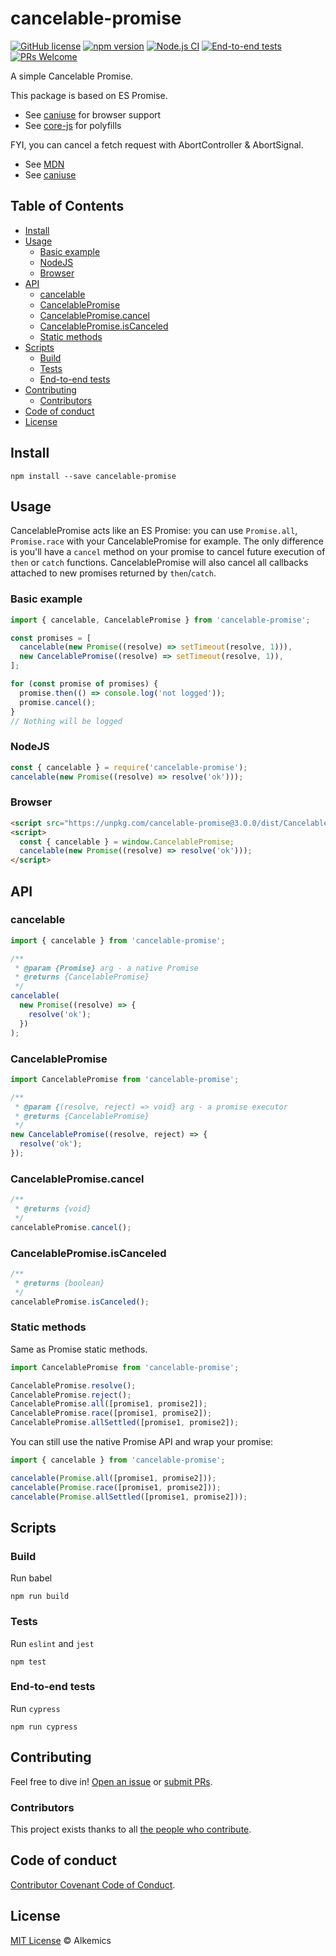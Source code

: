 # cancelable-promise

[![GitHub license](https://img.shields.io/github/license/alkemics/CancelablePromise)](https://github.com/alkemics/CancelablePromise/blob/master/LICENSE) [![npm version](https://img.shields.io/npm/v/cancelable-promise)](https://www.npmjs.com/package/cancelable-promise) [![Node.js CI](https://github.com/alkemics/CancelablePromise/workflows/Node.js%20CI/badge.svg?branch=master)](https://github.com/alkemics/CancelablePromise/actions?query=workflow%3A%22Node.js+CI%22) [![End-to-end tests](https://github.com/alkemics/CancelablePromise/workflows/End-to-end%20tests/badge.svg?branch=master)](https://github.com/alkemics/CancelablePromise/actions?query=workflow%3A%22End-to-end+tests%22) [![PRs Welcome](https://img.shields.io/badge/PRs-welcome-brightgreen.svg)](https://github.com/alkemics/CancelablePromise/pulls)

A simple Cancelable Promise.

This package is based on ES Promise.

- See [caniuse](https://caniuse.com/#search=Promise) for browser support
- See [core-js](https://github.com/zloirock/core-js#ecmascript-promise) for polyfills

FYI, you can cancel a fetch request with AbortController & AbortSignal.

- See [MDN](https://developer.mozilla.org/en-US/docs/Web/API/AbortController)
- See [caniuse](https://caniuse.com/#feat=abortcontroller)

## Table of Contents

- [Install](#install)
- [Usage](#usage)
  - [Basic example](#basic-example)
  - [NodeJS](#nodejs)
  - [Browser](#browser)
- [API](#api)
  - [cancelable](#cancelable)
  - [CancelablePromise](#cancelablepromise)
  - [CancelablePromise.cancel](#cancelablepromisecancel)
  - [CancelablePromise.isCanceled](#cancelablepromiseiscanceled)
  - [Static methods](#static-methods)
- [Scripts](#scripts)
  - [Build](#build)
  - [Tests](#tests)
  - [End-to-end tests](#end-to-end-tests)
- [Contributing](#contributing)
  - [Contributors](#contributors)
- [Code of conduct](#code-of-conduct)
- [License](#license)

## Install

```
npm install --save cancelable-promise
```

## Usage

CancelablePromise acts like an ES Promise: you can use `Promise.all`, `Promise.race` with your CancelablePromise for example. The only difference is you'll have a `cancel` method on your promise to cancel future execution of `then` or `catch` functions. CancelablePromise will also cancel all callbacks attached to new promises returned by `then`/`catch`.

### Basic example

```javascript
import { cancelable, CancelablePromise } from 'cancelable-promise';

const promises = [
  cancelable(new Promise((resolve) => setTimeout(resolve, 1))),
  new CancelablePromise((resolve) => setTimeout(resolve, 1)),
];

for (const promise of promises) {
  promise.then(() => console.log('not logged'));
  promise.cancel();
}
// Nothing will be logged
```

### NodeJS

```javascript
const { cancelable } = require('cancelable-promise');
cancelable(new Promise((resolve) => resolve('ok')));
```

### Browser

```html
<script src="https://unpkg.com/cancelable-promise@3.0.0/dist/CancelablePromise.min.js"></script>
<script>
  const { cancelable } = window.CancelablePromise;
  cancelable(new Promise((resolve) => resolve('ok')));
</script>
```

## API

### cancelable

```javascript
import { cancelable } from 'cancelable-promise';

/**
 * @param {Promise} arg - a native Promise
 * @returns {CancelablePromise}
 */
cancelable(
  new Promise((resolve) => {
    resolve('ok');
  })
);
```

### CancelablePromise

```javascript
import CancelablePromise from 'cancelable-promise';

/**
 * @param {(resolve, reject) => void} arg - a promise executor
 * @returns {CancelablePromise}
 */
new CancelablePromise((resolve, reject) => {
  resolve('ok');
});
```

### CancelablePromise.cancel

```javascript
/**
 * @returns {void}
 */
cancelablePromise.cancel();
```

### CancelablePromise.isCanceled

```javascript
/**
 * @returns {boolean}
 */
cancelablePromise.isCanceled();
```

### Static methods

Same as Promise static methods.

```javascript
import CancelablePromise from 'cancelable-promise';

CancelablePromise.resolve();
CancelablePromise.reject();
CancelablePromise.all([promise1, promise2]);
CancelablePromise.race([promise1, promise2]);
CancelablePromise.allSettled([promise1, promise2]);
```

You can still use the native Promise API and wrap your promise:

```javascript
import { cancelable } from 'cancelable-promise';

cancelable(Promise.all([promise1, promise2]));
cancelable(Promise.race([promise1, promise2]));
cancelable(Promise.allSettled([promise1, promise2]));
```

## Scripts

### Build

Run babel

```
npm run build
```

### Tests

Run `eslint` and `jest`

```shell
npm test
```

### End-to-end tests

Run `cypress`

```shell
npm run cypress
```

## Contributing

Feel free to dive in! [Open an issue](https://github.com/alkemics/CancelablePromise/issues) or [submit PRs](https://github.com/alkemics/CancelablePromise/compare).

### Contributors

This project exists thanks to all [the people who contribute](https://github.com/alkemics/CancelablePromise/graphs/contributors).

## Code of conduct

[Contributor Covenant Code of Conduct](CODE_OF_CONDUCT.md).

## License

[MIT License](LICENSE) © Alkemics
